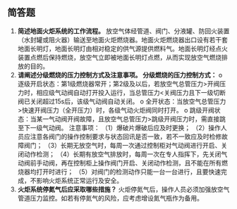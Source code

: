 ## 简答题

1.	**简述地面火炬系统的工作流程。** 
    放空气体经管道、阀门、分液罐、防回火装置（水封罐或阻火器）输送至地面火炬燃烧器。地面火炬燃烧器出口设有若干套地面长明灯，地面长明灯由相对稳定的供气源提供燃料气。地面长明灯经点火装置点燃后保持燃烧，放空气立即被地面长明灯点燃，从而实现放空气燃烧排放的目的。
2.	**请阐述分级燃烧的压力控制方式及注意事项。 分级燃烧的压力控制方式：**
    o	逐级开启状态：第1级燃烧器常开；第2级及以后，若放空气总管压力>开阀压力时，相应级气动阀自动打开投入运行，当总管压力<关阀压力且下一级切断阀已关闭超过15s后，该级气动阀自动关闭。
    o	全开状态：当放空气总管压力>快速开阀压力（全开压力）时，各级气动火炬阀同时打开。
    o	跳级开阀状态：当某一气动阀开阀故障，且放空气总管压力>跳级开阀压力时，需直接跳至下一级气动阀。
    注意事项： （1）爆破片爆破后应及时更换； （2）操作人员应注意各阀门的操作控制要求与状态回讯是否一致，若不一致应及时检修故障阀门； （3）长期无放空气时，每周一次通过控制柜对气动阀进行开启、关闭动作检测； （4）长期有放空气排放时，每周一次在专人指挥下，先关闭气动阀前手动阀，再在控制柜上操作阀门开启、关闭动作检测，且不能在所有燃烧器均打开时进行； （5）对阀门的检测动作只能一台一台进行，且要快速完成，不影响火炬系统正常运行及安全。
3.	**火炬系统停氮气后应采取哪些措施？** 
    火炬停氮气后，操作人员必须加强放空气管道压力监控。如若有停氮气的风险，应考虑增设氮气瓶作为备用。

